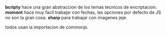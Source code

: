 **bcripty** hace una gran abstraccion de los temas tecnicos de encriptacion.
**moment** hace muy facil trabajar con fechas, las opciones por defecto de JS no son la gran cosa.
**sharp** para trabajar con imagenes jeje.

todos usan la importacion de commonjs.